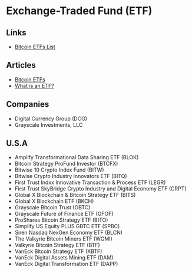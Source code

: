 # Exchange-Traded Fund (ETF)

## Links

- [Bitcoin ETFs List](https://etfdb.com/themes/bitcoin-etfs/)

## Articles

- [Bitcoin ETFs](https://www.investopedia.com/investing/bitcoin-etfs-explained/)
- [What is an ETF?](https://www.cmegroup.com/education/courses/futures-vs-etfs/what-is-an-etf.html)

## Companies

- Digital Currency Group (DCG)
- Grayscale Investments, LLC

## U.S.A

- Amplify Transformational Data Sharing ETF (BLOK)
- Bitcoin Strategy ProFund Investor (BTCFX)
- Bitwise 10 Crypto Index Fund (BITW)
- Bitwise Crypto Industry Innovators ETF (BITQ)
- First Trust Indxx Innovative Transaction & Process ETF (LEGR)
- First Trust SkyBridge Crypto Industry and Digital Economy ETF (CRPT)
- Global X Blockchain & Bitcoin Strategy ETF (BITS)
- Global X Blockchain ETF (BKCH)
- Grayscale Bitcoin Trust (GBTC)
- Grayscale Future of Finance ETF (GFOF)
- ProShares Bitcoin Strategy ETF (BITO)
- Simplify US Equity PLUS GBTC ETF (SPBC)
- Siren Nasdaq NexGen Economy ETF (BLCN)
- The Valkyrie Bitcoin Miners ETF (WGMI)
- Valkyrie Bitcoin Strategy ETF (BTF)
- VanEck Bitcoin Strategy ETF (XBTF)
- VanEck Digital Assets Mining ETF (DAM)
- VanEck Digital Transformation ETF (DAPP)
